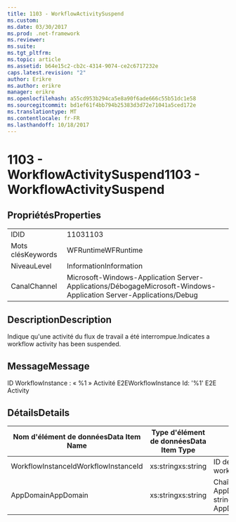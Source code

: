 ```yaml
---
title: 1103 - WorkflowActivitySuspend
ms.custom: 
ms.date: 03/30/2017
ms.prod: .net-framework
ms.reviewer: 
ms.suite: 
ms.tgt_pltfrm: 
ms.topic: article
ms.assetid: b64e15c2-cb2c-4314-9074-ce2c6717232e
caps.latest.revision: "2"
author: Erikre
ms.author: erikre
manager: erikre
ms.openlocfilehash: a55cd953b294ca5e8a90f6ade666c55b51dc1e58
ms.sourcegitcommit: bd1ef61f4bb794b25383d3d72e71041a5ced172e
ms.translationtype: MT
ms.contentlocale: fr-FR
ms.lasthandoff: 10/18/2017
---
```

# <a name="1103---workflowactivitysuspend"></a><span data-ttu-id="15a97-102">1103 - WorkflowActivitySuspend</span><span class="sxs-lookup"><span data-stu-id="15a97-102">1103 - WorkflowActivitySuspend</span></span>
## <a name="properties"></a><span data-ttu-id="15a97-103">Propriétés</span><span class="sxs-lookup"><span data-stu-id="15a97-103">Properties</span></span>  
  
|||  
|-|-|  
|<span data-ttu-id="15a97-104">ID</span><span class="sxs-lookup"><span data-stu-id="15a97-104">ID</span></span>|<span data-ttu-id="15a97-105">1103</span><span class="sxs-lookup"><span data-stu-id="15a97-105">1103</span></span>|  
|<span data-ttu-id="15a97-106">Mots clés</span><span class="sxs-lookup"><span data-stu-id="15a97-106">Keywords</span></span>|<span data-ttu-id="15a97-107">WFRuntime</span><span class="sxs-lookup"><span data-stu-id="15a97-107">WFRuntime</span></span>|  
|<span data-ttu-id="15a97-108">Niveau</span><span class="sxs-lookup"><span data-stu-id="15a97-108">Level</span></span>|<span data-ttu-id="15a97-109">Information</span><span class="sxs-lookup"><span data-stu-id="15a97-109">Information</span></span>|  
|<span data-ttu-id="15a97-110">Canal</span><span class="sxs-lookup"><span data-stu-id="15a97-110">Channel</span></span>|<span data-ttu-id="15a97-111">Microsoft-Windows-Application Server-Applications/Débogage</span><span class="sxs-lookup"><span data-stu-id="15a97-111">Microsoft-Windows-Application Server-Applications/Debug</span></span>|  
  
## <a name="description"></a><span data-ttu-id="15a97-112">Description</span><span class="sxs-lookup"><span data-stu-id="15a97-112">Description</span></span>  
 <span data-ttu-id="15a97-113">Indique qu'une activité du flux de travail a été interrompue.</span><span class="sxs-lookup"><span data-stu-id="15a97-113">Indicates a workflow activity has been suspended.</span></span>  
  
## <a name="message"></a><span data-ttu-id="15a97-114">Message</span><span class="sxs-lookup"><span data-stu-id="15a97-114">Message</span></span>  
 <span data-ttu-id="15a97-115">ID WorkflowInstance : « %1 » Activité E2E</span><span class="sxs-lookup"><span data-stu-id="15a97-115">WorkflowInstance Id: '%1' E2E Activity</span></span>  
  
## <a name="details"></a><span data-ttu-id="15a97-116">Détails</span><span class="sxs-lookup"><span data-stu-id="15a97-116">Details</span></span>  
  
|<span data-ttu-id="15a97-117">Nom d'élément de données</span><span class="sxs-lookup"><span data-stu-id="15a97-117">Data Item Name</span></span>|<span data-ttu-id="15a97-118">Type d'élément de données</span><span class="sxs-lookup"><span data-stu-id="15a97-118">Data Item Type</span></span>|<span data-ttu-id="15a97-119">Description</span><span class="sxs-lookup"><span data-stu-id="15a97-119">Description</span></span>|  
|--------------------|--------------------|-----------------|  
|<span data-ttu-id="15a97-120">WorkflowInstanceId</span><span class="sxs-lookup"><span data-stu-id="15a97-120">WorkflowInstanceId</span></span>|<span data-ttu-id="15a97-121">xs:string</span><span class="sxs-lookup"><span data-stu-id="15a97-121">xs:string</span></span>|<span data-ttu-id="15a97-122">ID de l'instance de flux de travail.</span><span class="sxs-lookup"><span data-stu-id="15a97-122">The workflow instance id.</span></span>|  
|<span data-ttu-id="15a97-123">AppDomain</span><span class="sxs-lookup"><span data-stu-id="15a97-123">AppDomain</span></span>|<span data-ttu-id="15a97-124">xs:string</span><span class="sxs-lookup"><span data-stu-id="15a97-124">xs:string</span></span>|<span data-ttu-id="15a97-125">Chaîne retournée par AppDomain.CurrentDomain.FriendlyName.</span><span class="sxs-lookup"><span data-stu-id="15a97-125">The string returned by AppDomain.CurrentDomain.FriendlyName.</span></span>|
